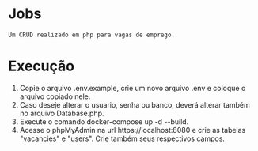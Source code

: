 # Jobs
    Um CRUD realizado em php para vagas de emprego.

# Execução

<ol>
    <li>Copie o arquivo .env.example, crie um novo arquivo .env e coloque o arquivo copiado nele.</li>
    <li>Caso deseje alterar o usuario, senha ou banco, deverá alterar também no arquivo Database.php.</li>
    <li>Execute o comando docker-compose up -d --build.</li>
    <li>Acesse o phpMyAdmin na url https://localhost:8080 e crie as tabelas "vacancies" e "users". Crie também seus respectivos campos.</li>
</ol>
